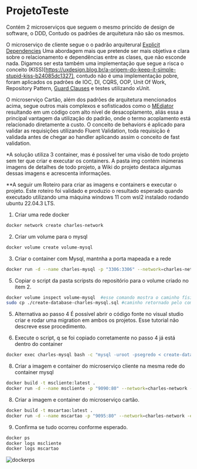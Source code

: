 # ProjetoTeste
Contém 2 microserviços que seguem o mesmo princído de design de software, o DDD, Contudo os padrões de arquitetura não são os mesmos. 

O microserviço de cliente segue o o padrão arquiterural [Explicit Dependencies](https://learn.microsoft.com/en-us/dotnet/architecture/modern-web-apps-azure/architectural-principles) Uma abordagem mais que pretende ser mais objetiva e clara sobre o relacionamento e dependências entre as clases, que não esconde nada. Digamos ser esta também uma implementação que segue a risca o conceito (KISS)[https://uxdesign.blog.br/a-origem-do-keep-it-simple-stupid-kiss-b24085dc1327], contudo não é uma implementação pobre, foram aplicados os padrões de IOC, DI, CQRS, OOP, Unit Of Work, Repository Pattern, [Guard Clauses](https://maiconheck.io/krafted/articles/guards.html) e testes utilizando xUnit.

O microserviço Cartão, além dos padrões de arquitetura mencionados acima, segue outros mais complexos e sofisticados como o [MEdiator](https://medium.com/tableless/mediatr-com-asp-net-core-7b98ba0ca640) resultando em um código com alto nível de desacoplamento, aliás essa a principal vantagem da utilização do padrão, onde o termo acoplamento está relacionado diretamente a custo. O conceito de behaviors é aplicado para validar as requisições utilizando Fluent Validation, toda requisição é validada antes de chegar ao handler aplicando assim o conceito de fast validation.

*A solução utiliza 3 container, mas é possível ter uma visão de todo projeto sem ter que criar e executar os containers. A pasta img contém inúmeras imagens de detalhes de todo projeto, a Wiki do projeto destaca algumas dessas imagens e acrescenta informações. 

**A seguir um Roteiro para criar as imagens e containers e executar o projeto. Este roteiro foi validado e produzio o resultado esperado quando executado utilizando uma máquina windows 11 com wsl2 instalado rodando ubuntu 22.04.3 LTS.

1) Criar uma rede docker
```bash
docker network create charles-network
```
2) Criar um volume para o mysql
```bash
docker volume create volume-mysql
```
3) Criar o container com Mysql, mantnha a porta mapeada e a rede
```bash
docker run -d --name charles-mysql -p "3306:3306" --network=charles-network -w "/usr/src/script" -v "volume-mysql:/usr/src/script" -e MYSQL_ROOT_PASSWORD=segredo mysql
```
5) Copiar o script da pasta scripsts do repositório para o volume criado no item 2.
```bash
docker volume inspect volume-mysql  #esse comando mostra o caminho físico da pasta
sudo cp ./create-database-charles-mysql.sql #caminho retornado pelo comando acima. Existem outras formas, mas o script precisa estar na pasta de volume
```
5) Alternativa ao passo 4
É possível abrir o código fonte no visual studio criar e rodar uma migration em ambos os projetos. Esse tutorial não descreve esse procedimento.

6) Execute o script, q se foi copiado corretamente no passo 4 já está dentro do container
```bash
docker exec charles-mysql bash -c "mysql -uroot -psegredo < create-database-charles-mysql.sql"
```

8) Criar a imagem e container do microserviço cliente na mesma rede do container mysql
```bash
docker build -t mscliente:latest .
docker run -d --name mscliente -p "9090:80" --network=charles-network -e ASPNETCORE_ENVIRONMENT=Production mscliente
```
8) Criar a imagem e container do microserviço cartão.
```bash
docker build -t mscartao:latest .
docker run -d --name mscartao -p "9095:80" --network=charles-network -e ASPNETCORE_ENVIRONMENT=Production mscartao
```
9) Confirma se tudo ocorreu conforme esperado.
```bash
docker ps
docker logs mscliente
docker logs mscartao
```

![dockerps](https://github.com/cgentilin/ProjetoTeste/assets/47865895/8531efbf-d139-4c45-b145-c332aeee30ff)
